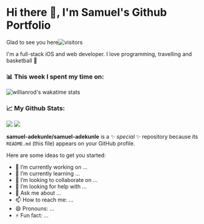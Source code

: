 # Hi there 👋, I'm Samuel's Github Portfolio

Glad to see you here![visitors](https://visitor-badge.glitch.me/badge?page_id=samuel-adekunle.samuel-adekunle)

I'm a full-stack iOS and web developer. I love programming, travelling and basketball :basketball:

### :bar_chart: This week I spent my time on:
![willianrod's wakatime stats](https://github-readme-stats.vercel.app/api/wakatime?username=samuel_adekunle)

### :chart_with_upwards_trend: My Github Stats:
<a><img src="https://github-readme-stats.vercel.app/api?username=samuel-adekunle&count_private=true&show_icons=true&hide=issues" /></a>
<a><img src="https://github-readme-stats.vercel.app/api/top-langs/?username=samuel-adekunle&langs_count=5&hide=HTML,Jupyter%20Notebook,cuda,css,scss,cmake&exclude_repo=C-MIPS-Compiler,AdventOfCode2020,404CircuitSimulator&layout=compact" /></a>

**samuel-adekunle/samuel-adekunle** is a ✨ _special_ ✨ repository because its `README.md` (this file) appears on your GitHub profile.

Here are some ideas to get you started:

- 🔭 I’m currently working on ...
- 🌱 I’m currently learning ...
- 👯 I’m looking to collaborate on ...
- 🤔 I’m looking for help with ...
- 💬 Ask me about ...
- 📫 How to reach me: ...
- 😄 Pronouns: ...
- ⚡ Fun fact: ...

